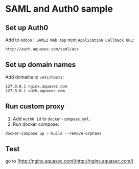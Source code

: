 # SAML and Auth0 sample
## Set up Auth0
Add to `Addon: SAML2 Web App` next `Application Callback URL`:
```
http://auth.aquasec.com/saml/acs
```
## Set up domain names
Add domains to `/etc/hosts`:
```
127.0.0.1 nginx.aquasec.com
127.0.0.1 auth.aquasec.com
```
## Run custom proxy
1. Add `Auth0 Id`  to `docker-compose.yml`.
2. Run docker compose:
```shell
docker-compose up --build --remove-orphans
```
## Test
go to [http://nginx.aquasec.com](http://nginx.aquasec.com/)
